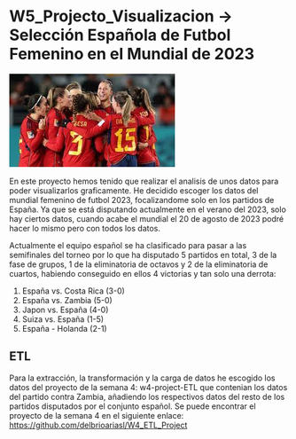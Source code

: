 # W5_Projecto_Visualizacion -> Selección Española de Futbol Femenino en el Mundial de 2023
![Portada](imagenes/portada.jpeg)

En este proyecto hemos tenido que realizar el analisis de unos datos para poder visualizarlos graficamente. He decidido escoger los datos del mundial femenino de futbol 2023, focalizandome solo en los partidos de España. Ya que se está disputando actualmente en el verano del 2023, solo hay ciertos datos, cuando acabe el mundial el 20 de agosto de 2023 podré hacer lo mismo pero con todos los datos.

Actualmente el equipo español se ha clasificado para pasar a las semifinales del torneo por lo que ha disputado 5 partidos en total, 3 de la fase de grupos, 1 de la eliminatoria de octavos y 2 de la eliminatoria de cuartos, habiendo conseguido en ellos 4 victorias y tan solo una derrota:
1. España vs. Costa Rica (3-0)
2. España vs. Zambia (5-0)
3. Japon vs. España (4-0)
4. Suiza vs. España (1-5)
5. España - Holanda (2-1)

## ETL
Para la extracción, la transformación y la carga de datos he escogido los datos del proyecto de la semana 4: w4-project-ETL que contenian los datos del partido contra Zambia, añadiendo los respectivos datos del resto de los partidos disputados por el conjunto español.
Se puede encontrar el proyecto de la semana 4 en el siguiente enlace: https://github.com/delbrioariasl/W4_ETL_Project


